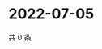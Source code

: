 # 2022-07-05

共 0 条

<!-- BEGIN WEIBO -->
<!-- 最后更新时间 Tue Jul 05 2022 21:41:21 GMT+0800 (China Standard Time) -->

<!-- END WEIBO -->
